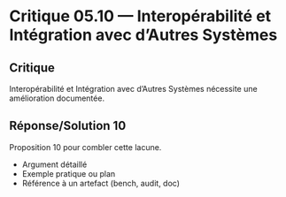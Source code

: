# Critique 05.10 — Interopérabilité et Intégration avec d’Autres Systèmes

## Critique
Interopérabilité et Intégration avec d’Autres Systèmes nécessite une amélioration documentée.

## Réponse/Solution 10
Proposition 10 pour combler cette lacune.

- Argument détaillé
- Exemple pratique ou plan
- Référence à un artefact (bench, audit, doc)
